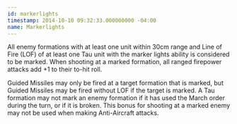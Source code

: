 ```yaml
---
id: markerlights
timestamp: 2014-10-10 09:32:33.000000000 -04:00
name: Markerlights
---
```

<p>All enemy formations with at least one unit within 30cm range and Line of Fire (LOF) of at least one Tau unit with the marker lights ability is considered to be marked. When shooting at a marked formation, all ranged firepower attacks add +1 to their to-hit roll.</p>

<p>Guided Missiles may only be fired at a target formation that is marked, but Guided Missiles may be fired without LOF if the target is marked. A Tau formation may not mark an enemy formation if it has used the March order during the turn, or if it is broken. This bonus for shooting at a marked enemy may not be used when making Anti-Aircraft attacks.</p>